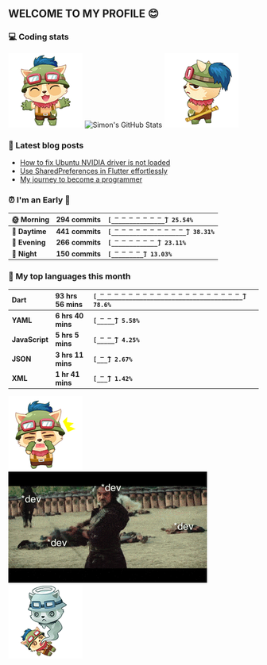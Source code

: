 ## WELCOME TO MY PROFILE 😊

### 💻 Coding stats

![](https://raw.githubusercontent.com/simonpham/simonpham/master/assets/images/5kiur.gif) ![Simon's GitHub Stats](https://github-readme-stats-obu2qdcs2.vercel.app/api?username=simonpham) ![](https://raw.githubusercontent.com/simonpham/simonpham/master/assets/images/6kiur.gif)


### 📘 Latest blog posts

<!-- BLOG-POST-LIST:START -->
- [How to fix Ubuntu NVIDIA driver is not loaded](https://simondev.medium.com/how-to-fix-ubuntu-nvidia-driver-is-not-loaded-779713f94989?source=rss-211d7b4ab874------2)
- [Use SharedPreferences in Flutter effortlessly](https://simondev.medium.com/use-sharedpreferences-in-flutter-effortlessly-835bba8f7418?source=rss-211d7b4ab874------2)
- [My journey to become a programmer](https://simondev.medium.com/my-journey-to-become-a-programmer-107bc14fd8e8?source=rss-211d7b4ab874------2)
<!-- BLOG-POST-LIST:END -->

<!--START_SECTION:waka-->
### ⏰ I'm an Early 🐤


|**🌞 Morning**|**294 commits**|**`[̲̅_̲̅_̲̅_̲̅_̲̅_̲̅_̲̅_̲̅] 25.54%`**| 
|:-|:-|:-| 
|**🌆 Daytime**|**441 commits**|**`[̲̅_̲̅_̲̅_̲̅_̲̅_̲̅_̲̅_̲̅_̲̅_̲̅_̲̅] 38.31%`**| 
|**🌃 Evening**|**266 commits**|**`[̲̅_̲̅_̲̅_̲̅_̲̅_̲̅_̲̅] 23.11%`**| 
|**🌙 Night**|**150 commits**|**`[̲̅_̲̅_̲̅_̲̅_̲̅] 13.03%`**|



### 💬  My top languages this month 


|**Dart**|**93 hrs 56 mins**|**`[̲̅_̲̅_̲̅_̲̅_̲̅_̲̅_̲̅_̲̅_̲̅_̲̅_̲̅_̲̅_̲̅_̲̅_̲̅_̲̅_̲̅_̲̅_̲̅_̲̅_̲̅] 78.6%`**| 
|:-|:-|:-| 
|**YAML**|**6 hrs 40 mins**|**`[̲̅_̲̅_̲̅] 5.58%`**| 
|**JavaScript**|**5 hrs 5 mins**|**`[̲̅_̲̅_̲̅] 4.25%`**| 
|**JSON**|**3 hrs 11 mins**|**`[̲̅_̲̅] 2.67%`**| 
|**XML**|**1 hr 41 mins**|**`[̲̅_̲̅] 1.42%`**|




<!--END_SECTION:waka-->


![](https://raw.githubusercontent.com/simonpham/simonpham/master/assets/images/20kiur.gif) ![](https://github.com/simonpham/simonpham/raw/master/assets/images/bug.gif) ![](https://raw.githubusercontent.com/simonpham/simonpham/master/assets/images/9kiur.gif)


